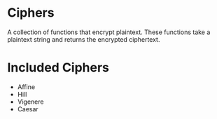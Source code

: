 # Ciphers
A collection of functions that encrypt plaintext. These functions take a plaintext string and returns the encrypted ciphertext.

# Included Ciphers
* Affine
* Hill
* Vigenere
* Caesar
